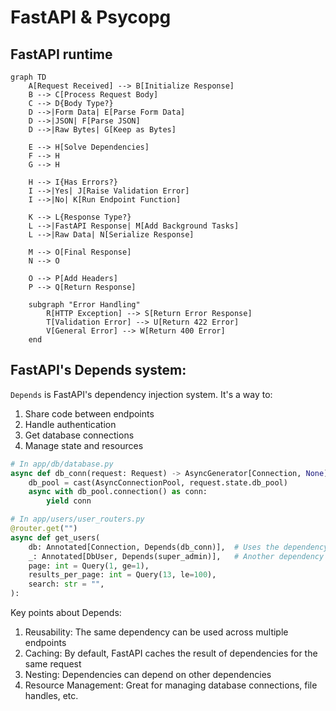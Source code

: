 # FastAPI & Psycopg

## FastAPI runtime

```mermaid
graph TD
    A[Request Received] --> B[Initialize Response]
    B --> C[Process Request Body]
    C --> D{Body Type?}
    D -->|Form Data| E[Parse Form Data]
    D -->|JSON| F[Parse JSON]
    D -->|Raw Bytes| G[Keep as Bytes]
    
    E --> H[Solve Dependencies]
    F --> H
    G --> H
    
    H --> I{Has Errors?}
    I -->|Yes| J[Raise Validation Error]
    I -->|No| K[Run Endpoint Function]
    
    K --> L{Response Type?}
    L -->|FastAPI Response| M[Add Background Tasks]
    L -->|Raw Data| N[Serialize Response]
    
    M --> O[Final Response]
    N --> O
    
    O --> P[Add Headers]
    P --> Q[Return Response]
    
    subgraph "Error Handling"
        R[HTTP Exception] --> S[Return Error Response]
        T[Validation Error] --> U[Return 422 Error]
        V[General Error] --> W[Return 400 Error]
    end
```

## FastAPI's Depends system:
`Depends` is FastAPI's dependency injection system. It's a way to:
1. Share code between endpoints
2. Handle authentication
3. Get database connections
4. Manage state and resources

```py
# In app/db/database.py
async def db_conn(request: Request) -> AsyncGenerator[Connection, None]:
    db_pool = cast(AsyncConnectionPool, request.state.db_pool)
    async with db_pool.connection() as conn:
        yield conn

# In app/users/user_routers.py
@router.get("")
async def get_users(
    db: Annotated[Connection, Depends(db_conn)],  # Uses the dependency
    _: Annotated[DbUser, Depends(super_admin)],   # Another dependency
    page: int = Query(1, ge=1),
    results_per_page: int = Query(13, le=100),
    search: str = "",
):
```

Key points about Depends:
1. Reusability: The same dependency can be used across multiple endpoints
2. Caching: By default, FastAPI caches the result of dependencies for the same request
3. Nesting: Dependencies can depend on other dependencies
4. Resource Management: Great for managing database connections, file handles, etc.
